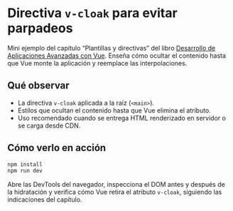# Directiva `v-cloak` para evitar parpadeos

Mini ejemplo del capítulo “Plantillas y directivas” del libro [Desarrollo de Aplicaciones Avanzadas con Vue](https://salesmendesandre.github.io/daa_vue/main/vue/p1c3_plantillas_y_directivas.html). Enseña cómo ocultar el contenido hasta que Vue monte la aplicación y reemplace las interpolaciones.

## Qué observar
- La directiva `v-cloak` aplicada a la raíz (`<main>`).
- Estilos que ocultan el contenido hasta que Vue elimina el atributo.
- Uso recomendado cuando se entrega HTML renderizado en servidor o se carga desde CDN.

## Cómo verlo en acción
```bash
npm install
npm run dev
```

Abre las DevTools del navegador, inspecciona el DOM antes y después de la hidratación y verifica cómo Vue retira el atributo `v-cloak`, siguiendo las indicaciones del capítulo.

